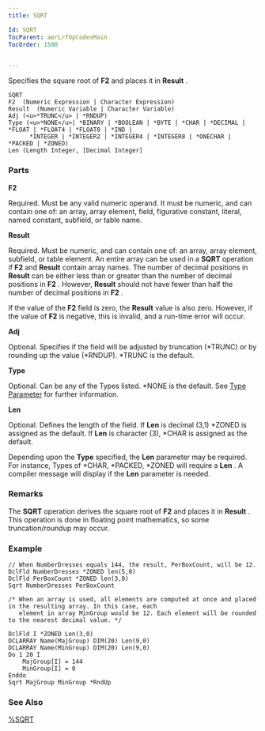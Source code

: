 ```yaml
---
title: SQRT

Id: SQRT
TocParent: aerLrfOpCodesMain
TocOrder: 1500


---
```


Specifies the square root of **F2** and places it in **Result** .

```
SQRT 
F2  (Numeric Expression | Character Expression)
Result  (Numeric Variable | Character Variable)
Adj (<u>*TRUNC</u> | *RNDUP)  
Type (<u>*NONE</u>| *BINARY | *BOOLEAN | *BYTE | *CHAR | *DECIMAL | *FLOAT | *FLOAT4 | *FLOAT8 | *IND |
      *INTEGER | *INTEGER2 | *INTEGER4 | *INTEGER8 | *ONECHAR | *PACKED | *ZONED)
Len (Length Integer, [Decimal Integer]
```

### Parts

**F2** 

Required. Must be any valid numeric operand. It must be numeric, and can contain one of: an array, array element, field, figurative constant, literal, named constant, subfield, or table name.


**Result** 

Required. Must be numeric, and can contain one of: an array, array element, subfield, or table element. An entire array can be used in a **SQRT** operation if **F2** and **Result** contain array names. The number of decimal positions in **Result** can be either less than or greater than the number of decimal positions in **F2** . However, **Result** should not have fewer than half the number of decimal positions in **F2** . 

If the value of the **F2** field is zero, the **Result** value is also zero. However, if the value of **F2** is negative, this is invalid, and a run-time error will occur.


**Adj** 

Optional. Specifies if the field will be adjusted by truncation (*TRUNC) or by rounding up the value (*RNDUP). *TRUNC is the default.


**Type** 

Optional. Can be any of the Types listed. *NONE is the default. See [Type Parameter](Type_Parameter.html) for further information.


**Len** 

Optional. Defines the length of the field. If **Len** is decimal (3,1) *ZONED is assigned as the default. If **Len** is character (3), *CHAR is assigned as the default. 

Depending upon the **Type** specified, the **Len** parameter may be required. For instance, Types of *CHAR, *PACKED, *ZONED will require a **Len** . A compiler message will display if the **Len** parameter is needed.


### Remarks
The **SQRT** operation derives the square root of **F2** and places it in **Result** . This operation is done in floating point mathematics, so some truncation/roundup may occur. 

### Example

```
// When NumberDresses equals 144, the result, PerBoxCount, will be 12.
DclFld NumberDresses *ZONED len(5,0)
DclFld PerBoxCount *ZONED len(3,0)
Sqrt NumberDresses PerBoxCount

/* When an array is used, all elements are computed at once and placed in the resulting array. In this case, each 
   element in array MinGroup would be 12. Each element will be rounded to the nearest decimal value. */

DclFld I *ZONED Len(3,0)
DCLARRAY Name(MajGroup) DIM(20) Len(9,0)
DCLARRAY Name(MinGroup) DIM(20) Len(9,0)
Do 1 20 I
	MajGroup[I] = 144  
	MinGroup[I] = 0
Enddo
Sqrt MajGroup MinGroup *RndUp       
```

### See Also
[%SQRT](SQRT_Function.html) 
